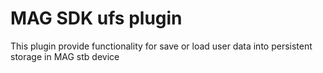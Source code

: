 MAG SDK ufs plugin
===============

This plugin provide functionality for save or load user data into persistent storage in MAG stb device
